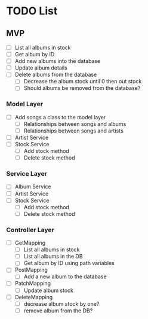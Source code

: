 # TODO List
## MVP
- [ ] List all albums in stock
- [ ] Get album by ID
- [ ] Add new albums into the database
- [ ] Update album details
- [ ] Delete albums from the database 
  - [ ] Decrease the album stock until 0 then out stock
  - [ ] Should albums be removed from the database?
### Model Layer
- [ ] Add songs a class to the model layer
  - [ ] Relationships between songs and albums
  - [ ] Relationships between songs and artists
- [ ] Artist Service
- [ ] Stock Service
    - [ ] Add stock method
    - [ ] Delete stock method
### Service Layer
- [ ] Album Service
- [ ] Artist Service
- [ ] Stock Service
  - [ ] Add stock method
  - [ ] Delete stock method 
### Controller Layer
- [ ] GetMapping
  - [ ] List all albums in stock
  - [ ] List all albums in the DB
  - [ ] Get album by ID using path variables
- [ ] PostMapping
  - [ ] Add a new album to the database
- [ ] PatchMapping
  - [ ] Update album stock
- [ ] DeleteMapping
    - [ ] decrease album stock by one?
    - [ ] remove album from the DB?
